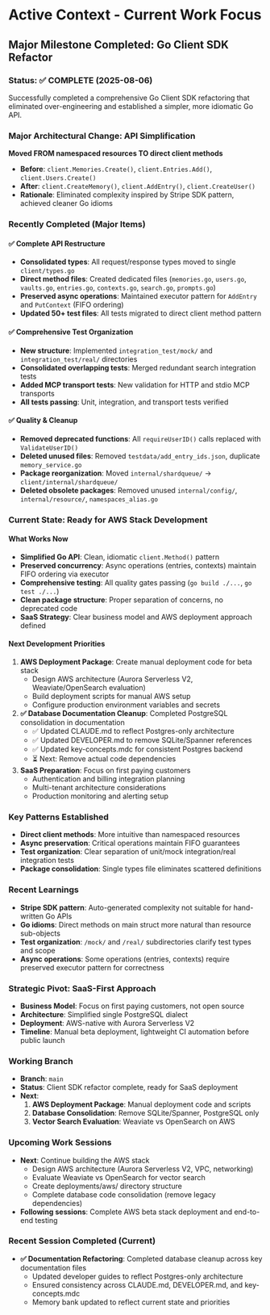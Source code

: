 # Active Context - Current Work Focus

## Major Milestone Completed: Go Client SDK Refactor

### Status: ✅ COMPLETE (2025-08-06)

Successfully completed a comprehensive Go Client SDK refactoring that eliminated over-engineering and established a simpler, more idiomatic Go API.

### Major Architectural Change: API Simplification
**Moved FROM namespaced resources TO direct client methods**
- **Before**: `client.Memories.Create()`, `client.Entries.Add()`, `client.Users.Create()`
- **After**: `client.CreateMemory()`, `client.AddEntry()`, `client.CreateUser()`
- **Rationale**: Eliminated complexity inspired by Stripe SDK pattern, achieved cleaner Go idioms

### Recently Completed (Major Items)

#### ✅ Complete API Restructure
- **Consolidated types**: All request/response types moved to single `client/types.go`
- **Direct method files**: Created dedicated files (`memories.go`, `users.go`, `vaults.go`, `entries.go`, `contexts.go`, `search.go`, `prompts.go`)
- **Preserved async operations**: Maintained executor pattern for `AddEntry` and `PutContext` (FIFO ordering)
- **Updated 50+ test files**: All tests migrated to direct client method pattern

#### ✅ Comprehensive Test Organization
- **New structure**: Implemented `integration_test/mock/` and `integration_test/real/` directories
- **Consolidated overlapping tests**: Merged redundant search integration tests
- **Added MCP transport tests**: New validation for HTTP and stdio MCP transports
- **All tests passing**: Unit, integration, and transport tests verified

#### ✅ Quality & Cleanup
- **Removed deprecated functions**: All `requireUserID()` calls replaced with `ValidateUserID()`
- **Deleted unused files**: Removed `testdata/add_entry_ids.json`, duplicate `memory_service.go`
- **Package reorganization**: Moved `internal/shardqueue/` → `client/internal/shardqueue/`
- **Deleted obsolete packages**: Removed unused `internal/config/`, `internal/resource/`, `namespaces_alias.go`

### Current State: Ready for AWS Stack Development

#### What Works Now
- **Simplified Go API**: Clean, idiomatic `client.Method()` pattern
- **Preserved concurrency**: Async operations (entries, contexts) maintain FIFO ordering via executor
- **Comprehensive testing**: All quality gates passing (`go build ./...`, `go test ./...`)
- **Clean package structure**: Proper separation of concerns, no deprecated code
- **SaaS Strategy**: Clear business model and AWS deployment approach defined

#### Next Development Priorities
1. **AWS Deployment Package**: Create manual deployment code for beta stack
   - Design AWS architecture (Aurora Serverless V2, Weaviate/OpenSearch evaluation)
   - Build deployment scripts for manual AWS setup
   - Configure production environment variables and secrets
2. **✅ Database Documentation Cleanup**: Completed PostgreSQL consolidation in documentation
   - ✅ Updated CLAUDE.md to reflect Postgres-only architecture
   - ✅ Updated DEVELOPER.md to remove SQLite/Spanner references
   - ✅ Updated key-concepts.mdc for consistent Postgres backend
   - ⏳ Next: Remove actual code dependencies
3. **SaaS Preparation**: Focus on first paying customers
   - Authentication and billing integration planning
   - Multi-tenant architecture considerations
   - Production monitoring and alerting setup

### Key Patterns Established
- **Direct client methods**: More intuitive than namespaced resources
- **Async preservation**: Critical operations maintain FIFO guarantees
- **Test organization**: Clear separation of unit/mock integration/real integration tests
- **Package consolidation**: Single types file eliminates scattered definitions

### Recent Learnings
- **Stripe SDK pattern**: Auto-generated complexity not suitable for hand-written Go APIs
- **Go idioms**: Direct methods on main struct more natural than resource sub-objects
- **Test organization**: `/mock/` and `/real/` subdirectories clarify test types and scope
- **Async operations**: Some operations (entries, contexts) require preserved executor pattern for correctness

### Strategic Pivot: SaaS-First Approach
- **Business Model**: Focus on first paying customers, not open source
- **Architecture**: Simplified single PostgreSQL dialect
- **Deployment**: AWS-native with Aurora Serverless V2
- **Timeline**: Manual beta deployment, lightweight CI automation before public launch

### Working Branch
- **Branch**: `main` 
- **Status**: Client SDK refactor complete, ready for SaaS deployment
- **Next**: 
  1. **AWS Deployment Package**: Manual deployment code and scripts
  2. **Database Consolidation**: Remove SQLite/Spanner, PostgreSQL only
  3. **Vector Search Evaluation**: Weaviate vs OpenSearch on AWS

### Upcoming Work Sessions
- **Next**: Continue building the AWS stack
  - Design AWS architecture (Aurora Serverless V2, VPC, networking)
  - Evaluate Weaviate vs OpenSearch for vector search
  - Create deployments/aws/ directory structure
  - Complete database code consolidation (remove legacy dependencies)
- **Following sessions**: Complete AWS beta stack deployment and end-to-end testing

### Recent Session Completed (Current)
- **✅ Documentation Refactoring**: Completed database cleanup across key documentation files
  - Updated developer guides to reflect Postgres-only architecture
  - Ensured consistency across CLAUDE.md, DEVELOPER.md, and key-concepts.mdc
  - Memory bank updated to reflect current state and priorities